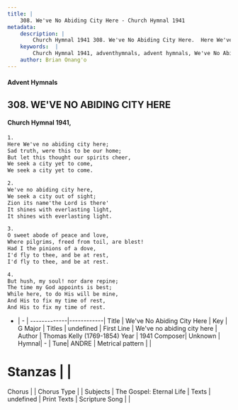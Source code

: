 ```yaml
---
title: |
    308. We've No Abiding City Here - Church Hymnal 1941
metadata:
    description: |
        Church Hymnal 1941 308. We've No Abiding City Here.  Here We've no abiding city here;  Sad truth, were this to be our home;  But let this thought our spirits cheer,  We seek a city yet to come,  We seek a city yet to come. 
    keywords:  |
        Church Hymnal 1941, adventhymnals, advent hymnals, We've No Abiding City Here, We've no abiding city here. 
    author: Brian Onang'o
---
```


#### Advent Hymnals
## 308. WE'VE NO ABIDING CITY HERE
####  Church Hymnal 1941,

```txt
1.
Here We've no abiding city here; 
Sad truth, were this to be our home; 
But let this thought our spirits cheer, 
We seek a city yet to come, 
We seek a city yet to come. 

2.
We've no abiding city here, 
We seek a city out of sight; 
Zion its name'the Lord is there' 
It shines with everlasting light, 
It shines with everlasting light. 

3.
O sweet abode of peace and love, 
Where pilgrims, freed from toil, are blest! 
Had I the pinions of a dove, 
I'd fly to thee, and be at rest, 
I'd fly to thee, and be at rest. 

4.
But hush, my soul! nor dare repine; 
The time my God appoints is best; 
While here, to do His will be mine, 
And His to fix my time of rest, 
And His to fix my time of rest.

```

- |   -  |
-------------|------------|
Title | We've No Abiding City Here |
Key | G Major |
Titles | undefined |
First Line | We've no abiding city here |
Author | Thomas Kelly (1769-1854)
Year | 1941
Composer| Unknown |
Hymnal|  - |
Tune| ANDRE |
Metrical pattern | |
# Stanzas |  |
Chorus |  |
Chorus Type |  |
Subjects | The Gospel: Eternal Life |
Texts | undefined |
Print Texts | 
Scripture Song |  |
    
